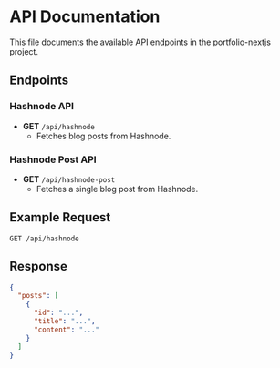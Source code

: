 # API Documentation

This file documents the available API endpoints in the portfolio-nextjs project.

## Endpoints

### Hashnode API
- **GET** `/api/hashnode`
  - Fetches blog posts from Hashnode.

### Hashnode Post API
- **GET** `/api/hashnode-post`
  - Fetches a single blog post from Hashnode.

## Example Request
```http
GET /api/hashnode
```

## Response
```json
{
  "posts": [
    {
      "id": "...",
      "title": "...",
      "content": "..."
    }
  ]
}
```
